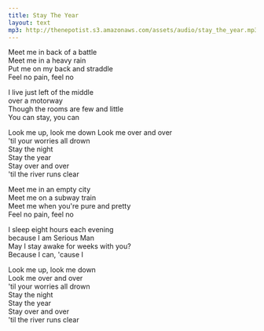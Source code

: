 ```yaml
---
title: Stay The Year
layout: text
mp3: http://thenepotist.s3.amazonaws.com/assets/audio/stay_the_year.mp3
---
```


Meet me in back of a battle  
Meet me in a heavy rain  
Put me on my back and straddle  
Feel no pain, feel no  

I live just left of the middle  
over a motorway  
Though the rooms are few and little  
You can stay, you can

Look me up, look me down 
Look me over and over  
'til your worries all drown  
Stay the night  
Stay the year  
Stay over and over  
'til the river runs clear  

Meet me in an empty city  
Meet me on a subway train  
Meet me when you're pure and pretty  
Feel no pain, feel no  

I sleep eight hours each evening  
because I am Serious Man  
May I stay awake for weeks with you?  
Because I can, 'cause I 

Look me up, look me down  
Look me over and over  
'til your worries all drown  
Stay the night  
Stay the year  
Stay over and over  
'til the river runs clear  
